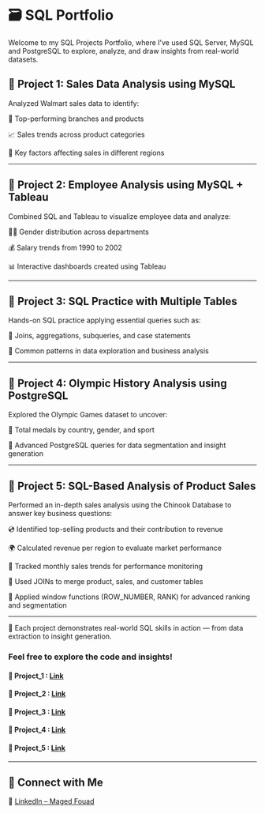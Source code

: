 # 🗃️ **SQL Portfolio**
Welcome to my SQL Projects Portfolio, where I’ve used SQL Server, MySQL and PostgreSQL to explore, analyze, and draw insights from real-world datasets.

## 📌 **Project 1: Sales Data Analysis using MySQL**
Analyzed Walmart sales data to identify:

🏬 Top-performing branches and products

📈 Sales trends across product categories

🎯 Key factors affecting sales in different regions

---

## 📌 **Project 2: Employee Analysis using MySQL + Tableau**
Combined SQL and Tableau to visualize employee data and analyze:

👩‍💼 Gender distribution across departments

💰 Salary trends from 1990 to 2002

📊 Interactive dashboards created using Tableau

---

## 📌 **Project 3: SQL Practice with Multiple Tables**
Hands-on SQL practice applying essential queries such as:

🔗 Joins, aggregations, subqueries, and case statements

🎯 Common patterns in data exploration and business analysis

---

## 📌 **Project 4: Olympic History Analysis using PostgreSQL**
Explored the Olympic Games dataset to uncover:

🥇 Total medals by country, gender, and sport

🧠 Advanced PostgreSQL queries for data segmentation and insight generation

---
## 📌 **Project 5: SQL-Based Analysis of Product Sales**
Performed an in-depth sales analysis using the Chinook Database to answer key business questions:

💿 Identified top-selling products and their contribution to revenue

🌍 Calculated revenue per region to evaluate market performance

📆 Tracked monthly sales trends for performance monitoring

🔗 Used JOINs to merge product, sales, and customer tables

🏅 Applied window functions (ROW_NUMBER, RANK) for advanced ranking and segmentation

---

📂 Each project demonstrates real-world SQL skills in action — from data extraction to insight generation.

### Feel free to explore the code and insights!
#### 🔗 Project_1 : [Link](https://github.com/Maged325/SQL-Portfolio/tree/main/Project_1)
#### 🔗 Project_2 : [Link](https://github.com/Maged325/SQL-Portfolio/tree/main/Project_2)
#### 🔗 Project_3 : [Link](https://github.com/Maged325/SQL-Portfolio/tree/main/Project_3)
#### 🔗 Project_4 : [Link](https://github.com/Maged325/SQL-Portfolio/tree/main/Project_4)
#### 🔗 Project_5 : [Link](https://github.com/Maged325/SQL-Portfolio/tree/main/Project_5)
---
## 🤝 **Connect with Me**
🔗 [LinkedIn – Maged Fouad](https://www.linkedin.com/in/mfouadmohamed325/)
